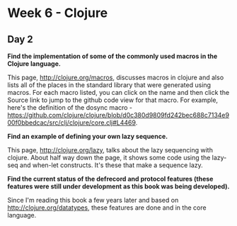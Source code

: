 Week 6 - Clojure
================

Day 2
-----

__Find the implementation of some of the commonly used macros in the Clojure language.__

This page, http://clojure.org/macros, discusses macros in clojure and also lists all of the places in the standard library that were generated using macros. For each macro listed, you can click on the name and then click the Source link to jump to the github code view for that macro. For example, here's the definition of the dosync macro - https://github.com/clojure/clojure/blob/d0c380d9809fd242bec688c7134e900f0bbedcac/src/clj/clojure/core.clj#L4469.


__Find an example of defining your own lazy sequence.__

This page, http://clojure.org/lazy, talks about the lazy sequencing with clojure. About half way down the page, it shows some code using the lazy-seq and when-let constructs. It's these that make a sequence lazy.


__Find the current status of the defrecord and protocol features (these features were
still under development as this book was being developed).__

Since I'm reading this book a few years later and based on http://clojure.org/datatypes, these features are done and in the core language.